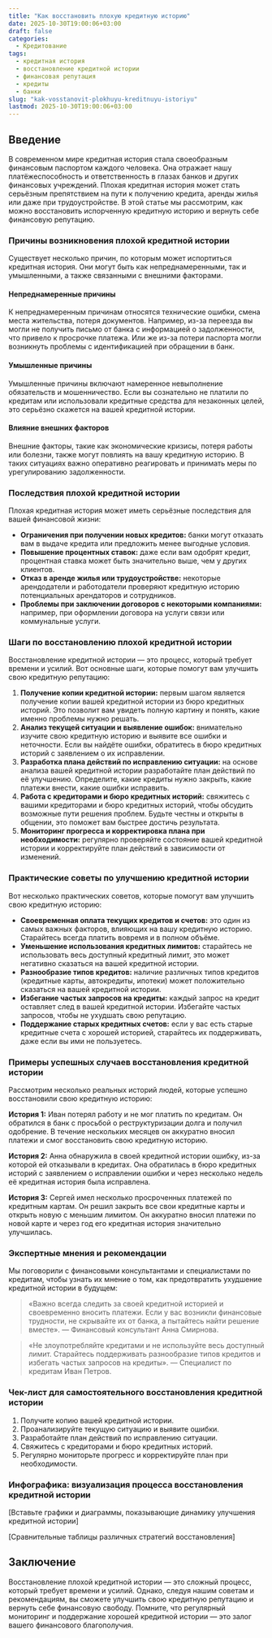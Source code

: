 ```yaml
---
title: "Как восстановить плохую кредитную историю"
date: 2025-10-30T19:00:06+03:00
draft: false
categories:
  - Кредитование
tags:
  - кредитная история
  - восстановление кредитной истории
  - финансовая репутация
  - кредиты
  - банки
slug: "kak-vosstanovit-plokhuyu-kreditnuyu-istoriyu"
lastmod: 2025-10-30T19:00:06+03:00
---
```


## Введение

В современном мире кредитная история стала своеобразным финансовым паспортом каждого человека. Она отражает нашу платёжеспособность и ответственность в глазах банков и других финансовых учреждений. Плохая кредитная история может стать серьёзным препятствием на пути к получению кредита, аренды жилья или даже при трудоустройстве. В этой статье мы рассмотрим, как можно восстановить испорченную кредитную историю и вернуть себе финансовую репутацию.

### Причины возникновения плохой кредитной истории

Существует несколько причин, по которым может испортиться кредитная история. Они могут быть как непреднамеренными, так и умышленными, а также связанными с внешними факторами.

#### Непреднамеренные причины

К непреднамеренным причинам относятся технические ошибки, смена места жительства, потеря документов. Например, из-за переезда вы могли не получить письмо от банка с информацией о задолженности, что привело к просрочке платежа. Или же из-за потери паспорта могли возникнуть проблемы с идентификацией при обращении в банк.

#### Умышленные причины

Умышленные причины включают намеренное невыполнение обязательств и мошенничество. Если вы сознательно не платили по кредитам или использовали кредитные средства для незаконных целей, это серьёзно скажется на вашей кредитной истории.

#### Влияние внешних факторов

Внешние факторы, такие как экономические кризисы, потеря работы или болезни, также могут повлиять на вашу кредитную историю. В таких ситуациях важно оперативно реагировать и принимать меры по урегулированию задолженности.

### Последствия плохой кредитной истории

Плохая кредитная история может иметь серьёзные последствия для вашей финансовой жизни:

- **Ограничения при получении новых кредитов:** банки могут отказать вам в выдаче кредита или предложить менее выгодные условия.
- **Повышение процентных ставок:** даже если вам одобрят кредит, процентная ставка может быть значительно выше, чем у других клиентов.
- **Отказ в аренде жилья или трудоустройстве:** некоторые арендодатели и работодатели проверяют кредитную историю потенциальных арендаторов и сотрудников.
- **Проблемы при заключении договоров с некоторыми компаниями:** например, при оформлении договора на услуги связи или коммунальные услуги.

### Шаги по восстановлению плохой кредитной истории

Восстановление кредитной истории — это процесс, который требует времени и усилий. Вот основные шаги, которые помогут вам улучшить свою кредитную репутацию:

1. **Получение копии кредитной истории:** первым шагом является получение копии вашей кредитной истории из бюро кредитных историй. Это позволит вам увидеть полную картину и понять, какие именно проблемы нужно решать.
2. **Анализ текущей ситуации и выявление ошибок:** внимательно изучите свою кредитную историю и выявите все ошибки и неточности. Если вы найдёте ошибки, обратитесь в бюро кредитных историй с заявлением о их исправлении.
3. **Разработка плана действий по исправлению ситуации:** на основе анализа вашей кредитной истории разработайте план действий по её улучшению. Определите, какие кредиты нужно закрыть, какие платежи внести, какие ошибки исправить.
4. **Работа с кредиторами и бюро кредитных историй:** свяжитесь с вашими кредиторами и бюро кредитных историй, чтобы обсудить возможные пути решения проблем. Будьте честны и открыты в общении, это поможет вам быстрее достичь результата.
5. **Мониторинг прогресса и корректировка плана при необходимости:** регулярно проверяйте состояние вашей кредитной истории и корректируйте план действий в зависимости от изменений.

### Практические советы по улучшению кредитной истории

Вот несколько практических советов, которые помогут вам улучшить свою кредитную историю:

- **Своевременная оплата текущих кредитов и счетов:** это один из самых важных факторов, влияющих на вашу кредитную историю. Старайтесь всегда платить вовремя и в полном объёме.
- **Уменьшение использования кредитных лимитов:** старайтесь не использовать весь доступный кредитный лимит, это может негативно сказаться на вашей кредитной истории.
- **Разнообразие типов кредитов:** наличие различных типов кредитов (кредитные карты, автокредиты, ипотеки) может положительно сказаться на вашей кредитной истории.
- **Избегание частых запросов на кредиты:** каждый запрос на кредит оставляет след в вашей кредитной истории. Избегайте частых запросов, чтобы не ухудшать свою репутацию.
- **Поддержание старых кредитных счетов:** если у вас есть старые кредитные счета с хорошей историей, старайтесь их поддерживать, даже если вы ими не пользуетесь.

### Примеры успешных случаев восстановления кредитной истории

Рассмотрим несколько реальных историй людей, которые успешно восстановили свою кредитную историю:

**История 1:** Иван потерял работу и не мог платить по кредитам. Он обратился в банк с просьбой о реструктуризации долга и получил одобрение. В течение нескольких месяцев он аккуратно вносил платежи и смог восстановить свою кредитную историю.

**История 2:** Анна обнаружила в своей кредитной истории ошибку, из-за которой ей отказывали в кредитах. Она обратилась в бюро кредитных историй с заявлением о исправлении ошибки и через несколько недель её кредитная история была исправлена.

**История 3:** Сергей имел несколько просроченных платежей по кредитным картам. Он решил закрыть все свои кредитные карты и открыть новую с меньшим лимитом. Он аккуратно вносил платежи по новой карте и через год его кредитная история значительно улучшилась.

### Экспертные мнения и рекомендации

Мы поговорили с финансовыми консультантами и специалистами по кредитам, чтобы узнать их мнение о том, как предотвратить ухудшение кредитной истории в будущем:

> «Важно всегда следить за своей кредитной историей и своевременно вносить платежи. Если у вас возникли финансовые трудности, не скрывайте их от банка, а пытайтесь найти решение вместе». — Финансовый консультант Анна Смирнова.

> «Не злоупотребляйте кредитами и не используйте весь доступный лимит. Старайтесь поддерживать разнообразие типов кредитов и избегать частых запросов на кредиты». — Специалист по кредитам Иван Петров.

### Чек-лист для самостоятельного восстановления кредитной истории

1. Получите копию вашей кредитной истории.
2. Проанализируйте текущую ситуацию и выявите ошибки.
3. Разработайте план действий по исправлению ситуации.
4. Свяжитесь с кредиторами и бюро кредитных историй.
5. Регулярно мониторьте прогресс и корректируйте план при необходимости.

### Инфографика: визуализация процесса восстановления кредитной истории

[Вставьте графики и диаграммы, показывающие динамику улучшения кредитной истории]

[Сравнительные таблицы различных стратегий восстановления]

## Заключение

Восстановление плохой кредитной истории — это сложный процесс, который требует времени и усилий. Однако, следуя нашим советам и рекомендациям, вы сможете улучшить свою кредитную репутацию и вернуть себе финансовую свободу. Помните, что регулярный мониторинг и поддержание хорошей кредитной истории — это залог вашего финансового благополучия.
